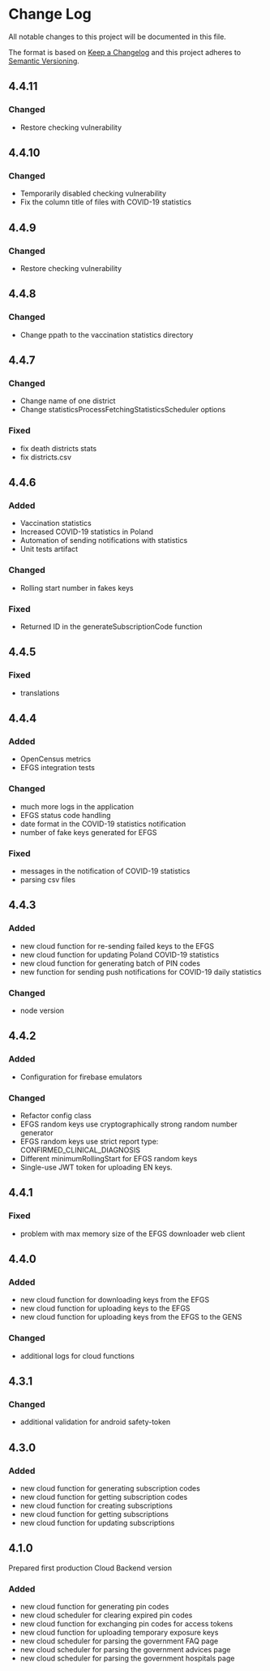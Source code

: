 # Change Log
All notable changes to this project will be documented in this file.
 
The format is based on [Keep a Changelog](http://keepachangelog.com/)
and this project adheres to [Semantic Versioning](http://semver.org/).

## 4.4.11

### Changed
- Restore checking vulnerability

## 4.4.10

### Changed
- Temporarily disabled checking vulnerability
- Fix the column title of files with COVID-19 statistics

## 4.4.9

### Changed
- Restore checking vulnerability

## 4.4.8

### Changed
- Change ppath to the vaccination statistics directory

## 4.4.7

### Changed
- Change name of one district
- Change statisticsProcessFetchingStatisticsScheduler options

### Fixed
- fix death districts stats
- fix districts.csv

## 4.4.6

### Added
- Vaccination statistics
- Increased COVID-19 statistics in Poland
- Automation of sending notifications with statistics
- Unit tests artifact

### Changed
- Rolling start number in fakes keys

### Fixed
- Returned ID in the generateSubscriptionCode function

## 4.4.5

### Fixed
- translations

## 4.4.4

### Added
- OpenCensus metrics
- EFGS integration tests

### Changed
- much more logs in the application
- EFGS status code handling
- date format in the COVID-19 statistics notification
- number of fake keys generated for EFGS

### Fixed
- messages in the notification of COVID-19 statistics  
- parsing csv files

## 4.4.3

### Added
- new cloud function for re-sending failed keys to the EFGS
- new cloud function for updating Poland COVID-19 statistics
- new cloud function for generating batch of PIN codes
- new function for sending push notifications for COVID-19 daily statistics

### Changed
- node version

## 4.4.2

### Added
- Configuration for firebase emulators

### Changed
- Refactor config class
- EFGS random keys use cryptographically strong random number generator
- EFGS random keys use strict report type: CONFIRMED_CLINICAL_DIAGNOSIS
- Different minimumRollingStart for EFGS random keys
- Single-use JWT token for uploading EN keys.

## 4.4.1

### Fixed
- problem with max memory size of the EFGS downloader web client

## 4.4.0

### Added

- new cloud function for downloading keys from the EFGS
- new cloud function for uploading keys to the EFGS
- new cloud function for uploading keys from the EFGS to the GENS

### Changed

- additional logs for cloud functions

## 4.3.1

### Changed

- additional validation for android safety-token

## 4.3.0

### Added
- new cloud function for generating subscription codes
- new cloud function for getting subscription codes
- new cloud function for creating subscriptions
- new cloud function for getting subscriptions
- new cloud function for updating subscriptions

## 4.1.0
 
Prepared first production Cloud Backend version
 
### Added
- new cloud function for generating pin codes
- new cloud scheduler for clearing expired pin codes 
- new cloud function for exchanging pin codes for access tokens
- new cloud function for uploading temporary exposure keys
- new cloud scheduler for parsing the government FAQ page
- new cloud scheduler for parsing the government advices page
- new cloud scheduler for parsing the government hospitals page
